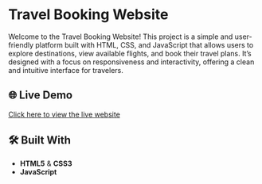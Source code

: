 # Travel Booking Website

Welcome to the Travel Booking Website! This project is a simple and user-friendly platform built with HTML, CSS, and JavaScript that allows users to explore destinations, view available flights, and book their travel plans. It’s designed with a focus on responsiveness and interactivity, offering a clean and intuitive interface for travelers.

## 🌐 Live Demo

[Click here to view the live website](https://sumitsingh6923.github.io/Travels-Infinity/)
## 🛠️ Built With

- **HTML5** & **CSS3**
- **JavaScript** 
